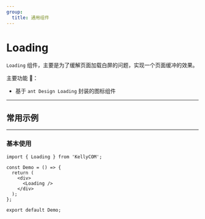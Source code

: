 ```yaml
---
group:
  title: 通用组件
---
```


# Loading

`Loading` 组件，主要是为了缓解页面加载白屏的问题，实现一个页面缓冲的效果。

主要功能 🎉：

- 基于 `ant Design Loading` 封装的图标组件

---

## 常用示例

---

### 基本使用

```tsx
import { Loading } from 'KellyCOM';

const Demo = () => {
  return (
    <div>
      <Loading />
    </div>
  );
};

export default Demo;
```
